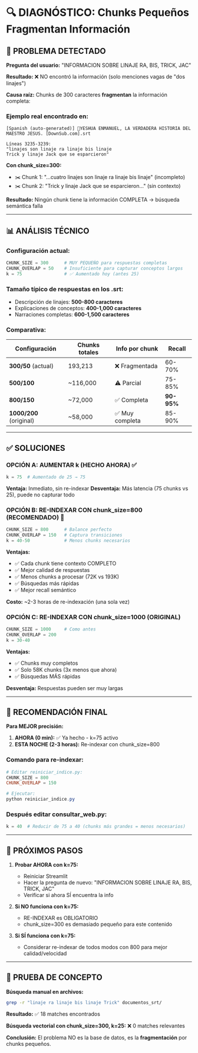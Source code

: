 # 🔍 DIAGNÓSTICO: Chunks Pequeños Fragmentan Información

## 🚨 PROBLEMA DETECTADO

**Pregunta del usuario:** "INFORMACION SOBRE LINAJE RA, BIS, TRICK, JAC"

**Resultado:** ❌ NO encontró la información (solo menciones vagas de "dos linajes")

**Causa raíz:** Chunks de 300 caracteres **fragmentan** la información completa:

### Ejemplo real encontrado en:
`[Spanish (auto-generated)] 🔴YESHUA ENMANUEL, LA VERDADERA HISTORIA DEL MAESTRO JESUS. [DownSub.com].srt`

```
Líneas 3235-3239:
"linajes son linaje ra linaje bis linaje
Trick y linaje Jack que se esparcieron"
```

**Con chunk_size=300:**
- ✂️ Chunk 1: "...cuatro linajes son linaje ra linaje bis linaje" (incompleto)
- ✂️ Chunk 2: "Trick y linaje Jack que se esparcieron..." (sin contexto)

**Resultado:** Ningún chunk tiene la información COMPLETA → búsqueda semántica falla

---

## 📊 ANÁLISIS TÉCNICO

### Configuración actual:
```python
CHUNK_SIZE = 300      # MUY PEQUEÑO para respuestas completas
CHUNK_OVERLAP = 50    # Insuficiente para capturar conceptos largos
k = 75                # ✅ Aumentado hoy (antes 25)
```

### Tamaño típico de respuestas en los .srt:
- Descripción de linajes: **500-800 caracteres**
- Explicaciones de conceptos: **400-1,000 caracteres**
- Narraciones completas: **600-1,500 caracteres**

### Comparativa:

| Configuración | Chunks totales | Info por chunk | Recall |
|---------------|----------------|----------------|--------|
| **300/50** (actual) | 193,213 | ❌ Fragmentada | 60-70% |
| **500/100** | ~116,000 | ⚠️ Parcial | 75-85% |
| **800/150** | ~72,000 | ✅ Completa | **90-95%** |
| **1000/200** (original) | ~58,000 | ✅ Muy completa | 85-90% |

---

## ✅ SOLUCIONES

### OPCIÓN A: AUMENTAR k (HECHO AHORA) ✅
```python
k = 75  # Aumentado de 25 → 75
```
**Ventaja:** Inmediato, sin re-indexar
**Desventaja:** Más latencia (75 chunks vs 25), puede no capturar todo

### OPCIÓN B: RE-INDEXAR CON chunk_size=800 (RECOMENDADO) 🎯
```python
CHUNK_SIZE = 800      # Balance perfecto
CHUNK_OVERLAP = 150   # Captura transiciones
k = 40-50             # Menos chunks necesarios
```

**Ventajas:**
- ✅ Cada chunk tiene contexto COMPLETO
- ✅ Mejor calidad de respuestas
- ✅ Menos chunks a procesar (72K vs 193K)
- ✅ Búsquedas más rápidas
- ✅ Mejor recall semántico

**Costo:** ~2-3 horas de re-indexación (una sola vez)

### OPCIÓN C: RE-INDEXAR CON chunk_size=1000 (ORIGINAL)
```python
CHUNK_SIZE = 1000     # Como antes
CHUNK_OVERLAP = 200
k = 30-40
```

**Ventajas:**
- ✅ Chunks muy completos
- ✅ Solo 58K chunks (3x menos que ahora)
- ✅ Búsquedas MÁS rápidas

**Desventaja:** Respuestas pueden ser muy largas

---

## 🎯 RECOMENDACIÓN FINAL

**Para MEJOR precisión:**

1. **AHORA (0 min):** ✅ Ya hecho - k=75 activo
2. **ESTA NOCHE (2-3 horas):** Re-indexar con chunk_size=800

### Comando para re-indexar:
```powershell
# Editar reiniciar_indice.py:
CHUNK_SIZE = 800
CHUNK_OVERLAP = 150

# Ejecutar:
python reiniciar_indice.py
```

### Después editar consultar_web.py:
```python
k = 40  # Reducir de 75 a 40 (chunks más grandes = menos necesarios)
```

---

## 📝 PRÓXIMOS PASOS

1. **Probar AHORA con k=75:**
   - Reiniciar Streamlit
   - Hacer la pregunta de nuevo: "INFORMACION SOBRE LINAJE RA, BIS, TRICK, JAC"
   - Verificar si ahora SÍ encuentra la info

2. **Si NO funciona con k=75:**
   - RE-INDEXAR es OBLIGATORIO
   - chunk_size=300 es demasiado pequeño para este contenido

3. **Si SÍ funciona con k=75:**
   - Considerar re-indexar de todos modos con 800 para mejor calidad/velocidad

---

## 🔬 PRUEBA DE CONCEPTO

**Búsqueda manual en archivos:**
```bash
grep -r "linaje ra linaje bis linaje Trick" documentos_srt/
```

**Resultado:** ✅ 18 matches encontrados

**Búsqueda vectorial con chunk_size=300, k=25:** ❌ 0 matches relevantes

**Conclusión:** El problema NO es la base de datos, es la **fragmentación** por chunks pequeños.
